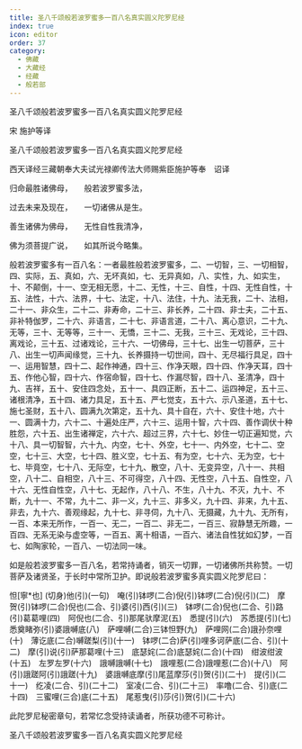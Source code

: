 ```yaml
---
title: 圣八千颂般若波罗蜜多一百八名真实圆义陀罗尼经
index: true
icon: editor
order: 37
category:
  - 佛藏
  - 大藏经
  - 经藏
  - 般若部
---
```


  圣八千颂般若波罗蜜多一百八名真实圆义陀罗尼经  

宋 施护等译  

圣八千颂般若波罗蜜多一百八名真实圆义陀罗尼经  

西天译经三藏朝奉大夫试光禄卿传法大师赐紫臣施护等奉　诏译  

归命最胜诸佛母，　　般若波罗蜜多法，  

过去未来及现在，　　一切诸佛从是生。  

善生诸佛为佛母，　　无性自性我清净，  

佛为须菩提广说，　　如其所说今略集。  

般若波罗蜜多有一百八名：一者最胜般若波罗蜜多，二、一切智，三、一切相智，四、实际，五、真如，六、无坏真如，七、无异真如，八、实性，九、如实生，十、不颠倒，十一、空无相无愿，十二、无性，十三、自性，十四、无性自性，十五、法性，十六、法界，十七、法定，十八、法住，十九、法无我，二十、法相，二十一、非众生，二十二、非寿命，二十三、非长养，二十四、非士夫，二十五、非补特伽罗，二十六、非语言，二十七、非语言道，二十八、离心意识，二十九、无等，三十、无等等，三十一、无憍，三十二、无我，三十三、无戏论，三十四、离戏论，三十五、过诸戏论，三十六、一切佛母，三十七、出生一切菩萨，三十八、出生一切声闻缘觉，三十九、长养摄持一切世间，四十、无尽福行具足，四十一、运用智慧，四十二、起作神通，四十三、作净天眼，四十四、作净天耳，四十五、作他心智，四十六、作宿命智，四十七、作漏尽智，四十八、圣清净，四十九、吉祥，五十、安住四念处，五十一、具四正断，五十二、运四神足，五十三、诸根清净，五十四、诸力具足，五十五、严七觉支，五十六、示八圣道，五十七、施七圣财，五十八、圆满九次第定，五十九、具十自在，六十、安住十地，六十一、圆满十力，六十二、十遍处庄严，六十三、运用十智，六十四、善作调伏十种胜怨，六十五、出生诸禅定，六十六、超过三界，六十七、妙住一切正遍知觉，六十八、具一切智智，六十九、内空，七十、外空，七十一、内外空，七十二、空空，七十三、大空，七十四、胜义空，七十五、有为空，七十六、无为空，七十七、毕竟空，七十八、无际空，七十九、散空，八十、无变异空，八十一、共相空，八十二、自相空，八十三、不可得空，八十四、无性空，八十五、自性空，八十六、无性自性空，八十七、无起作，八十八、不生，八十九、不灭，九十、不断，九十一、不常，九十二、非一义，九十三、非多义，九十四、非来，九十五、非去，九十六、善观缘起，九十七、非寻伺，九十八、无摄藏，九十九、无所有，一百、本来无所作，一百一、无二，一百二、非无二，一百三、寂静慧无所趣，一百四、无系无染与虚空等，一百五、离十相语，一百六、诸法自性犹如幻梦，一百七、如陶家轮，一百八、一切法同一味。  

如是般若波罗蜜多一百八名，若常持诵者，销灭一切罪，一切诸佛所共称赞。一切菩萨及诸贤圣，于长时中常所卫护。即说般若波罗蜜多真实圆义陀罗尼曰：  

怛[寧*也] (切身)他(引)(一句)　唵(引)钵啰(二合)倪(引)钵啰(二合)倪(引)(二)　摩贺(引)钵啰(二合)倪也(二合、引)婆(引)西(引)(三)　钵啰(二合)倪也(二合、引)路(引)葛葛哩(四)　阿倪也(二合、引)那尾驮摩泥(五)　悉提(引)(六)　苏悉提(引)(七)　悉奠睹弥(引)婆誐嚩底(八)　萨哩嚩(二合)三钵怛野(九)　萨哩网(二合)誐孙奈哩(十)　薄讫底(二合)嚩蹉梨(引)(十一)　钵啰(二合)萨(引)哩多诃萨底(二合、引)(十二)　摩(引)说(引)萨那葛哩(十三)　底瑟姹(二合)底瑟姹(二合)(十四)　绀波绀波(十五)　左罗左罗(十六)　誐嚩誐嚩(十七)　誐哩惹(二合)誐哩惹(二合)(十八)　阿(引)誐蹉阿(引)誐蹉(十九)　婆誐嚩底摩(引)尾蓝摩莎(引)贺(引)(二十)　提(引)(二十一)　纥凌(二合、引)(二十二)　室凌(二合、引)(二十三)　率噜(二合、引)底(二十四)　三蜜哩(三合)底(二十五)　尾惹曳(引)莎(引)贺(引)(二十六)  

此陀罗尼秘密章句，若常忆念受持读诵者，所获功德不可称计。  

圣八千颂般若波罗蜜多一百八名真实圆义陀罗尼经  
